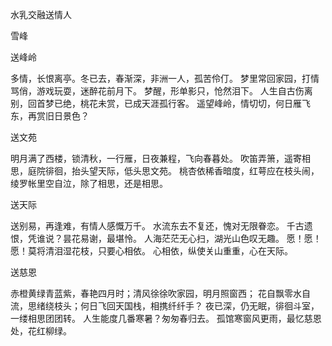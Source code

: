 水乳交融送情人

雪峰


送峰岭

多情，长恨离亭。冬已去，春渐深，非洲一人，孤苦伶仃。
梦里常回家园，打情骂俏，游戏玩耍，迷醉花前月下。
梦醒，形单影只，怆然泪下。
人生自古伤离别，回首梦已绝，桃花未赏，已成天涯孤行客。
遥望峰岭，情切切，何日雁飞东，再赏旧日景色？


送文苑

明月满了西楼，锁清秋，一行雁，日夜兼程，飞向春暮处。
吹笛弄箫，遥寄相思，庭院徘徊，抬头望天际，低头思文苑。
桃杏依稀香暗度，红萼应在枝头闹，绫罗帐里空自泣，除了相思，还是相思。


送天际

送别易，再逢难，有情人感慨万千。
水流东去不复还，愧对无限眷恋。
千古遗恨，凭谁说？昙花易谢，最堪怜。
人海茫茫无心扫，湖光山色叹无趣。
愿！愿！愿！莫将清泪湿花枝，只要心相依。
心相依，纵使关山重重，心在天际。


送慈恩

赤橙黄绿青蓝紫，春艳四月时；清风徐徐吹家园，明月照窗西；
花自飘零水自流，思绪绕枝头；何日飞回天国栈，相携纤纤手？
夜已深，仍无眠，徘徊斗室，一缕相思团团转。
人生能度几番寒暑？匆匆春归去。
孤馆寒窗风更雨，最忆慈恩处，花红柳绿。




